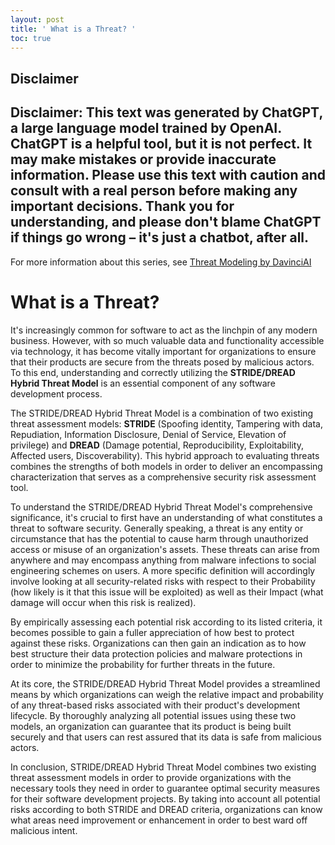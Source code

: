 ```yaml
---
layout: post
title: ' What is a Threat? '
toc: true
---
```

## Disclaimer
 Disclaimer: This text was generated by **ChatGPT**, a large language model trained by OpenAI. ChatGPT is a helpful tool, but it is not perfect. It may make mistakes or provide inaccurate information. Please use this text with caution and consult with a real person before making any important decisions. Thank you for understanding, and please don't blame ChatGPT if things go wrong – it's just a chatbot, after all.
---
 For more information about this series, see [Threat Modeling by DavinciAI](./2022-12-10-threat-modeling-by-DavinciAI.md)



# What is a Threat? 
It's increasingly common for software to act as the linchpin of any modern business. However, with so much valuable data and functionality accessible via technology, it has become vitally important for organizations to ensure that their products are secure from the threats posed by malicious actors. To this end, understanding and correctly utilizing the **STRIDE/DREAD Hybrid Threat Model** is an essential component of any software development process. 

The STRIDE/DREAD Hybrid Threat Model is a combination of two existing threat assessment models: **STRIDE** (Spoofing identity, Tampering with data, Repudiation, Information Disclosure, Denial of Service, Elevation of privilege) and **DREAD** (Damage potential, Reproducibility, Exploitability, Affected users, Discoverability). This hybrid approach to evaluating threats combines the strengths of both models in order to deliver an encompassing characterization that serves as a comprehensive security risk assessment tool. 

To understand the STRIDE/DREAD Hybrid Threat Model's comprehensive significance, it's crucial to first have an understanding of what constitutes a threat to software security. Generally speaking, a threat is any entity or circumstance that has the potential to cause harm through unauthorized access or misuse of an organization's assets. These threats can arise from anywhere and may encompass anything from malware infections to social engineering schemes on users. A more specific definition will accordingly involve looking at all security-related risks with respect to their Probability (how likely is it that this issue will be exploited) as well as their Impact (what damage will occur when this risk is realized). 

By empirically assessing each potential risk according to its listed criteria, it becomes possible to gain a fuller appreciation of how best to protect against these risks. Organizations can then gain an indication as to how best structure their data protection policies and malware protections in order to minimize the probability for further threats in the future. 

At its core, the STRIDE/DREAD Hybrid Threat Model provides a streamlined means by which organizations can weigh the relative impact and probability of any threat-based risks associated with their product's development lifecycle. By thoroughly analyzing all potential issues using these two models, an organization can guarantee that its product is being built securely and that users can rest assured that its data is safe from malicious actors. 

In conclusion, STRIDE/DREAD Hybrid Threat Model combines two existing threat assessment models in order to provide organizations with the necessary tools they need in order to guarantee optimal security measures for their software development projects. By taking into account all potential risks according to both STRIDE and DREAD criteria, organizations can know what areas need improvement or enhancement in order to best ward off malicious intent.